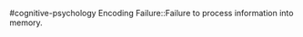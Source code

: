 #cognitive-psychology 
Encoding Failure::Failure to process information into memory.
<!--SR:!2024-04-17,8,250-->